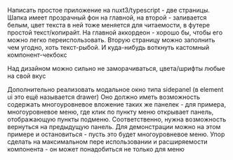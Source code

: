 Написать простое приложение на nuxt3/typescript - две страницы.
Шапка имеет прозрачный фон на главной, на второй - заливается белым, цвет текста в ней тоже меняется для читаемости, в футере простой текст/копирайт.
На главной аккордеон - хорошо бы, чтобы его можно легко переиспользовать. Вторую страницу можно заполнить чем угодно, хоть текст-рыбой. И куда-нибудь воткнуть кастомный компонент-чекбокс

Над дизайном можно сильно не заморачиваться, цвета/шрифты любые на свой вкус

Дополнительно реализовать модальное окно типа sidepanel (в element ui это ещё называется drawer)
Оно должно иметь возможность содержать многоуровневое вложение таких же панелек - для примера, многоуровневое меню, где клик по пункту меню открывает панель, отображающую пункты подменю. Соответственно, нужна возможность вернуться на предыдущую панель.
Для демонстрации можно на этом примере и остановиться - пусть это будет многоуровневое меню. Упор сделать на максимальном пере использовании и расширяемости компонента - он может понадобиться не только для меню
